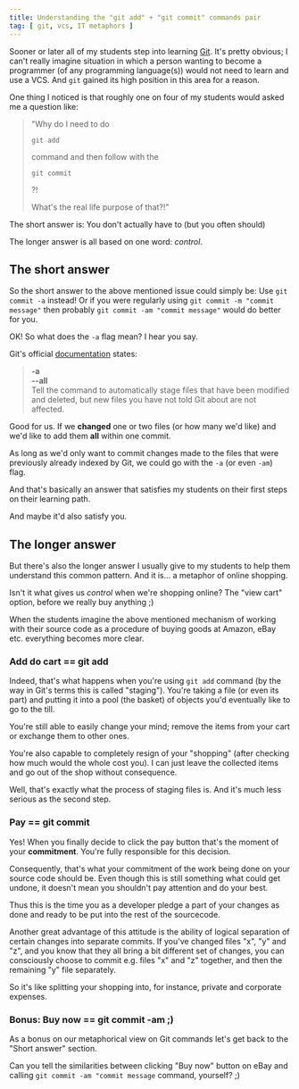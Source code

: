 ```yaml
---
title: Understanding the "git add" + "git commit" commands pair
tag: [ git, vcs, IT metaphors ]
---
```

Sooner or later all of my students step into learning [Git](//git-scm.com).
It's pretty obvious; I can't really imagine situation in which a person wanting
to become a programmer (of any programming language(s)) would not need to learn
and use a <accr title="Version Control System">VCS</accr>.
And `git` gained its high position in this area for a reason.

One thing I noticed is that roughly one on four of my students would asked me
a question like:

> "Why do I need to do 
>
> `git add`
>
>  command and then follow with the 
>
> `git commit`
>
> ?!
>
> What's the real life purpose of that?!"

The short answer is: You don't actually have to (but you often should)

The longer answer is all based on one word: _control_.
<!-- more -->


## The short answer

So the short answer to the above mentioned issue could simply be: Use `git commit -a` instead!
Or if you were regularly using `git commit -m "commit message"`
then probably `git commit -am "commit message"` would do better for you.

OK! So what does the `-a` flag mean? I hear you say.

Git's official [documentation](https://git-scm.com/docs/git-commit#git-commit--a) states:

> **-a**<br>
> **--all**<br>
>  Tell the command to automatically stage files that have been modified and deleted,
>  but new files you have not told Git about are not affected.

Good for us. If we **changed** one or two files (or how many we'd like) and we'd like to
add them **all** within one commit. 

As long as we'd only want to commit changes made to the files that were previously already
indexed by Git, we could go with the `-a` (or even `-am`) flag.

And that's basically an answer that satisfies my students on their first steps
on their learning path.

And maybe it'd also satisfy you.


## The longer answer

But there's also the longer answer I usually give to my students to help them understand
this common pattern. And it is... a metaphor of online shopping.

Isn't it what gives us _control_ when we're shopping online? The "view cart" option,
before we really buy anything ;)

When the students imagine the above mentioned mechanism of working with their source code
as a procedure of buying goods at Amazon, eBay etc. everything becomes more clear.


### Add do cart == git add

Indeed, that's what happens when you're using `git add` command (by the way in Git's terms
this is called "staging"). You're taking a file (or even its part) and putting it into
a pool (the basket) of objects you'd eventually like to go to the till.

You're still able to easily change your mind; remove the items from your cart or exchange
them to other ones.

You're also capable to completely resign of your "shopping" (after checking how much would
the whole cost you). I can just leave the collected items and go out of the shop
without consequence.
 
Well, that's exactly what the process of staging files is. And it's much less serious
as the second step.


### Pay == git commit

Yes! When you finally decide to click the pay button that's the moment of your **commitment**.
You're fully responsible for this decision.

Consequently, that's what your commitment of the work being done on your source code
should be. Even though this is still something what could get undone, it doesn't mean
you shouldn't pay attention and do your best.

Thus this is the time you as a developer pledge a part of your changes as done and ready
to be put into the rest of the sourcecode.

Another great advantage of this attitude is the ability of logical separation
of certain changes into separate commits. If you've changed files "x", "y" and "z",
and you know that they all bring a bit different set of changes, you can consciously
choose to commit e.g. files "x" and "z" together, and then the remaining "y" file separately.

So it's like splitting your shopping into, for instance, private and corporate expenses.

  
### Bonus: Buy now == git commit -am ;)

As a bonus on our metaphorical view on Git commands let's get back to the "Short answer" section.

Can you tell the similarities between clicking "Buy now" button on eBay and calling
`git commit -am "commit message` command, yourself? ;) 

